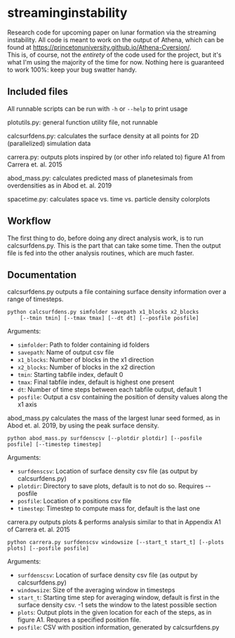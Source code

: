 # streaminginstability
Research code for upcoming paper on lunar formation via the streaming instability. 
All code is meant to work on the output of Athena, which can be found at 
https://princetonuniversity.github.io/Athena-Cversion/.  
This is, of course, not the *entirety* of the code used for the project, but it's what
I'm using the majority of the time for now.
Nothing here is guaranteed to work 100%: keep your bug swatter handy.

## Included files
All runnable scripts can be run with `-h` or `--help` to print usage

plotutils.py: general function utility file, not runnable

calcsurfdens.py: calculates the surface density at all points for 2D (parallelized) simulation data

carrera.py: outputs plots inspired by (or other info related to) figure A1 from Carrera et. al. 2015

abod_mass.py: calculates predicted mass of planetesimals from overdensities as in Abod et. al. 2019

spacetime.py: calculates space vs. time vs. particle density colorplots

## Workflow
The first thing to do, before doing any direct analysis work, is to run calcsurfdens.py. 
This is the part that can take some time. Then the output file is fed into the other
analysis routines, which are much faster.

## Documentation
calcsurfdens.py outputs a file containing surface density information over a range of timesteps.
```
python calcsurfdens.py simfolder savepath x1_blocks x2_blocks 
    [--tmin tmin] [--tmax tmax] [--dt dt] [--posfile posfile]
```
Arguments:
* `simfolder`: Path to folder containing id folders
* `savepath`: Name of output csv file
* `x1_blocks`: Number of blocks in the x1 direction
* `x2_blocks`: Number of blocks in the x2 direction
* `tmin`: Starting tabfile index, default 0
* `tmax`: Final tabfile index, default is highest one present
* `dt`: Number of time steps between each tabfile output, default 1
* `posfile`: Output a csv containing the position of density values along the x1 axis

abod_mass.py calculates the mass of the largest lunar seed formed, as in Abod et. al. 2019,
by using the peak surface density.

```
python abod_mass.py surfdenscsv [--plotdir plotdir] [--posfile posfile] [--timestep timestep]
```
Arguments:
* `surfdenscsv`: Location of surface density csv file (as output by calcsurfdens.py)
* `plotdir`: Directory to save plots, default is to not do so. Requires --posfile
* `posfile`: Location of x positions csv file
* `timestep`: Timestep to compute mass for, default is the last one

carrera.py outputs plots & performs analysis similar to that in Appendix A1 of Carrera et. al. 2015
```
python carrera.py surfdenscsv windowsize [--start_t start_t] [--plots plots] [--posfile posfile]
```
Arguments:
* `surfdenscsv`: Location of surface density csv file (as output by calcsurfdens.py)
* `windowsize`: Size of the averaging window in timesteps
* `start_t`: Starting time step for averaging window, default is first in
the surface density csv. -1 sets the window to the latest possible section
* `plots`: Output plots in the given location for each of the steps, as in 
figure A1. Requres a specified position file.
* `posfile`: CSV with position information, generated by calcsurfdens.py
